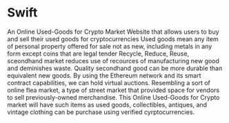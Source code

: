 # Swift
An Online Used-Goods for Crypto Market Website that allows users to buy and sell their used goods for cryptocurrencies 
Used goods mean any item of personal property offered for sale not as new, including metals in any form except coins that are legal tender
Recycle, Reduce, Reuse, sceondhand market reduces use of recources of manufacturing new good and deminishes waste. Quality secondhand good can be more durable than equivalent new goods.
By using the Ethereum network and its smart contract capabilities, we can hold virtual auctions. Resembling a sort of online flea market, a type of street market that provided space for vendors to sell previously-owned merchandise. 
This Online Used-Goods for Crypto market will have such items as used goods, collectibles, antiques, and vintage clothing can be purchase using verified cyrptocurrencies. 
